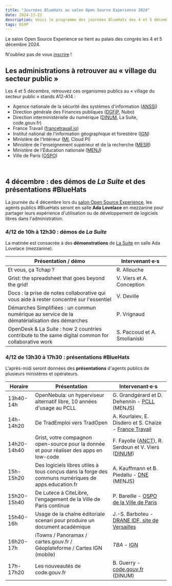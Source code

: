 ```yaml
---
title: "Journées BlueHats au salon Open Source Experience 2024"
date: 2024-11-22
description: Voici le programme des journées BlueHats des 4 et 5 décembre 2024 au salon Open Source Experience.
tags: OSXP
---
```


Le salon Open Source Experience se tient au palais des congrès les 4 et 5 décembre 2024.

N'oubliez pas de vous [inscrire](https://www.opensource-experience.com/creer-mon-badge/?payment_promo_code=E-DINUMOSXP24&utm_source=email&utm_medium=email&utm_campaign=dinum) !

## Les administrations à retrouver au « village du secteur public »

Les 4 et 5 décembre, retrouvez ces organismes publics au « village du
secteur public » stands A12-A14 :

- Agence nationale de la sécurité des systèmes d'information ([ANSSI](https://cyber.gouv.fr/))
- Direction générale des Finances publiques ([DGFiP](https://www.economie.gouv.fr/dgfip), Nubo)
- Direction interministérielle du numérique ([DINUM](https://www.numerique.gouv.fr/), La Suite, code.gouv.fr)
- France Travail ([francetravail.io](https://francetravail.io/))
- Institut national de l'information géographique et forestière ([IGN](https://www.ign.fr/))
- Ministère de l'Intérieur ([MI](https://www.interieur.gouv.fr), Cloud PI)
- Ministère de l'enseignement supérieur et de la recherche ([MESR](https://www.enseignementsup-recherche.gouv.fr/fr))
- Ministère de l'Éducation nationale ([MENJ](https://www.education.gouv.fr/))
- Ville de Paris ([OSPO](https://opensource.paris.fr))

<br/>

## 4 décembre : des démos de *La Suite* et des présentations #BlueHats

La journée du 4 décembre lors du [salon Open Source Experience](https://www.opensource-experience.com/), les agents publics #BlueHats seront en salle **Ada Lovelace** en mezzanine pour partager leurs expérience d'utilisation ou de développement de logiciels libres dans l'administration.

### 4/12 de 10h à 12h30 : démos de *La Suite*

La matinée est consacrée à des **démonstrations** de [La Suite](https://lasuite.numerique.gouv.fr) en salle Ada Lovelace (mezzanine).

| Présentation / démo                                                                                | Intervenant·e·s              |
|----------------------------------------------------------------------------------------------------|------------------------------|
| Et vous, ça Tchap ?                                                                                | R. Allouche                  |
| Grist: the spreadsheet that goes beyond the grid!                                                  | V. Viers et A. Conception    |
| Docs : la prise de notes collaborative qui vous aide à rester concentré sur l'essentiel            | V. Deville                   |
| Démarches Simplifiées : un commun numérique au service de la dématérialisation des démarches       | P. Vrignaud                  |
| OpenDesk & La Suite : how 2 countries contribute to the same digital common for collaborative work | S. Paccoud et A. Smolianiski |


<!-- | Building the Next-Gen Visio: How LiveKit and AI Transform Collaboration                            |                              | -->
<!-- | ProConnect: Redefining Government Interoperability with SSO                                        |                              | -->

### 4/12 de 13h30 à 17h30 : présentations #BlueHats

L'après-midi seront données des **présentations** d'agents publics de plusieurs ministères et opérateurs.

| Horaire     | Présentation                                                                                        | Intervenant·e·s                                                                                                             |
|-------------|-----------------------------------------------------------------------------------------------------|-----------------------------------------------------------------------------------------------------------------------------|
| 13h40-14h   | OpenNebula: un hyperviseur alternatif libre, 10 années d'usage au PCLL                              | G. Grandgérard et D. Dehennin - [PCLL](https://pcll.ac-dijon.fr/pcll/) (MENJS)                                              |
| 14h-14h20   | De TradEmploi vers TradOpen                                                                         | A. Kourlaiev, E. Disdero et S. Chaize - [France Travail](https://francetravail.io/)                                         |
| 14h20-14h40 | Grist, votre compagnon open-source pour la donnée et pour réaliser des apps en low-code             | F. Fayolle ([ANCT](https://incubateur.anct.gouv.fr/)), R. Serdoun et V. Viers ([DINUM](https://www.numerique.gouv.fr))      |
| 15h-15h20   | Des logiciels libres utiles à tous conçus dans la forge des communs numériques de apps.education.fr | A. Kauffmann et B. Piedallu - [DNE](https://www.education.gouv.fr/direction-du-numerique-pour-l-education-dne-9983) (MENJS) |
| 15h20-15h40 | De Lutece à CiteLibre, l'engagement de la Ville de Paris continue                                   | P. Bareille - [OSPO de la Ville de Paris](https://opensource.paris.fr/)                                                     |
| 15h40-16h   | Usage de la chaîne éditoriale scenari pour produire un document académique                          | J.-S. Barboteu - [DRANE IDF, site de Versailles](https://drane-versailles.region-academique-idf.fr)                         |
| 16h20-17h   | iTowns / Panoramax / cartes.gouv.fr / Géoplateforme / Cartes IGN (mobile)                           | *TBA* - [IGN](https://www.ign.fr/)                                                                                          |
| 17h-17h20   | Les nouveautés de code.gouv.fr                                                                      | B. Guerry - [code.gouv.fr](https://code.gouv.fr/fr/) (DINUM)                                                                |



